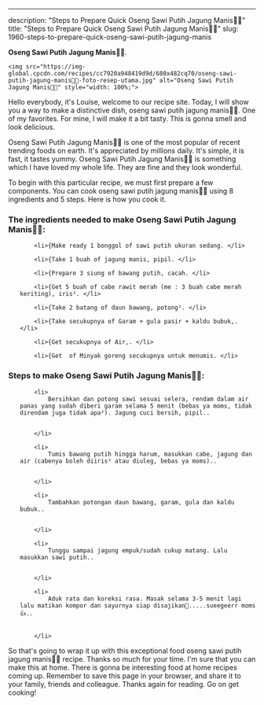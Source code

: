 ---
description: "Steps to Prepare Quick Oseng Sawi Putih Jagung Manis🥬🌽"
title: "Steps to Prepare Quick Oseng Sawi Putih Jagung Manis🥬🌽"
slug: 1960-steps-to-prepare-quick-oseng-sawi-putih-jagung-manis

<p>
	<strong>Oseng Sawi Putih Jagung Manis🥬🌽</strong>. 
	
</p>
<p>
	
	<img src="https://img-global.cpcdn.com/recipes/cc7920a948419d9d/680x482cq70/oseng-sawi-putih-jagung-manis🥬🌽-foto-resep-utama.jpg" alt="Oseng Sawi Putih Jagung Manis🥬🌽" style="width: 100%;">
	
	
</p>
<p>
	Hello everybody, it's Louise, welcome to our recipe site. Today, I will show you a way to make a distinctive dish, oseng sawi putih jagung manis🥬🌽. One of my favorites. For mine, I will make it a bit tasty. This is gonna smell and look delicious.
</p>
	
<p>
	
</p>
<p>
	Oseng Sawi Putih Jagung Manis🥬🌽 is one of the most popular of recent trending foods on earth. It's appreciated by millions daily. It's simple, it is fast, it tastes yummy. Oseng Sawi Putih Jagung Manis🥬🌽 is something which I have loved my whole life. They are fine and they look wonderful.
</p>

<p>
To begin with this particular recipe, we must first prepare a few components. You can cook oseng sawi putih jagung manis🥬🌽 using 8 ingredients and 5 steps. Here is how you cook it.
</p>

<h3>The ingredients needed to make Oseng Sawi Putih Jagung Manis🥬🌽:</h3>

<ol>
	
		<li>{Make ready 1 bonggol of sawi putih ukuran sedang. </li>
	
		<li>{Take 1 buah of jagung manis, pipil. </li>
	
		<li>{Prepare 3 siung of bawang putih, cacah. </li>
	
		<li>{Get 5 buah of cabe rawit merah (me : 3 buah cabe merah keriting), iris². </li>
	
		<li>{Take 2 batang of daun bawang, potong². </li>
	
		<li>{Take secukupnya of Garam + gula pasir + kaldu bubuk,. </li>
	
		<li>{Get secukupnya of Air,. </li>
	
		<li>{Get  of Minyak goreng secukupnya untuk menumis. </li>
	
</ol>
<p>
	
</p>

<h3>Steps to make Oseng Sawi Putih Jagung Manis🥬🌽:</h3>

<ol>
	
		<li>
			Bersihkan dan potong sawi sesuai selera, rendam dalam air panas yang sudah diberi garam selama 5 menit (bebas ya moms, tidak direndam juga tidak apa²). Jagung cuci bersih, pipil..
			
			
		</li>
	
		<li>
			Tumis bawang putih hingga harum, masukkan cabe, jagung dan air (cabenya boleh diiris² atau diuleg, bebas ya moms)..
			
			
		</li>
	
		<li>
			Tambahkan potongan daun bawang, garam, gula dan kaldu bubuk..
			
			
		</li>
	
		<li>
			Tunggu sampai jagung empuk/sudah cukup matang. Lalu masukkan sawi putih..
			
			
		</li>
	
		<li>
			Aduk rata dan koreksi rasa. Masak selama 3-5 menit lagi lalu matikan kompor dan sayurnya siap disajikan🤤.....sueegeerr moms👍..
			
			
		</li>
	
</ol>

<p>
	
</p>

<p>
	So that's going to wrap it up with this exceptional food oseng sawi putih jagung manis🥬🌽 recipe. Thanks so much for your time. I'm sure that you can make this at home. There is gonna be interesting food at home recipes coming up. Remember to save this page in your browser, and share it to your family, friends and colleague. Thanks again for reading. Go on get cooking!
</p>
